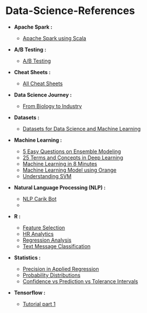 # Data-Science-References

* __Apache Spark :__
  * [Apache Spark using Scala](https://www.analyticsvidhya.com/blog/2017/01/scala/)
  
* __A/B Testing :__
  * [A/B Testing](https://www.facebook.com/techinasiaID/videos/1633276160058453/)
  
* __Cheat Sheets :__
  * [All Cheat Sheets](http://www.kdnuggets.com/2017/09/essential-data-science-machine-learning-deep-learning-cheat-sheets.html)

* __Data Science Journey :__
  * [From Biology to Industry](https://www.r-bloggers.com/from-biology-to-industry-a-bloggers-journey-to-data-science/)
  
* __Datasets :__
  * [Datasets for Data Science and Machine Learning](https://elitedatascience.com/datasets)
  
* __Machine Learning :__
  * [5 Easy Questions on Ensemble Modeling](https://www.analyticsvidhya.com/blog/2015/09/questions-ensemble-modeling/)
  * [25 Terms and Concepts in Deep Learning](https://www.analyticsvidhya.com/blog/2017/05/25-must-know-terms-concepts-for-beginners-in-deep-learning/)
  * [Machine Learning in 8 Minutes](https://www.techinasia.com/talk/8-machine-learning-8-minutes)
  * [Machine Learning Model using Orange](https://www.analyticsvidhya.com/blog/2017/09/building-machine-learning-model-fun-using-orange/)
  * [Understanding SVM](https://www.analyticsvidhya.com/blog/2017/09/understaing-support-vector-machine-example-code/)
  
* __Natural Language Processing (NLP) :__
  * [NLP Carik Bot](https://medium.com/@luridarmawan/natural-language-processing-nlp-sederhana-dari-carik-bot-78952b618695)
  * 
  
* __R :__
  * [Feature Selection](https://www.analyticsvidhya.com/blog/2016/03/select-important-variables-boruta-package/)
  * [HR Analytics](https://www.r-bloggers.com/hr-analytics-using-machine-learning-to-predict-employee-turnover/)
  * [Regression Analysis](https://www.r-bloggers.com/regression-analysis-what-you-shouldve-been-taught-but-werent-and-were-taught-but-shouldnt-have-been/)
  * [Text Message Classification](https://www.r-bloggers.com/text-message-classification/)

* __Statistics :__
  * [Precision in Applied Regression](http://statisticsbyjim.com/regression/prediction-precision-applied-regression/)
  * [Probability Distributions](https://www.analyticsvidhya.com/blog/2017/09/6-probability-distributions-data-science/)
  * [Confidence vs Prediction vs Tolerance Intervals](http://statisticsbyjim.com/hypothesis-testing/confidence-prediction-tolerance-intervals/)
  
* __Tensorflow :__
  * [Tutorial part 1](https://machinelearningblogs.com/2017/09/07/tensorflow-tutorial-part-1-introduction/)
